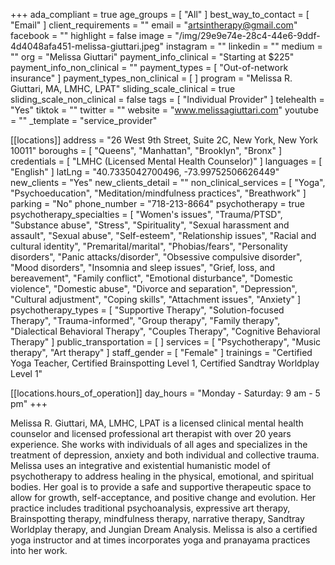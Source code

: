 +++
ada_compliant = true
age_groups = [ "All" ]
best_way_to_contact = [ "Email" ]
client_requirements = ""
email = "artsintherapy@gmail.com"
facebook = ""
highlight = false
image = "/img/29e9e74e-28c4-44e6-9ddf-4d4048afa451-melissa-giuttari.jpeg"
instagram = ""
linkedin = ""
medium = ""
org = "Melissa Giuttari"
payment_info_clinical = "Starting at $225"
payment_info_non_clinical = ""
payment_types = [ "Out-of-network insurance" ]
payment_types_non_clinical = [ ]
program = "Melissa R. Giuttari, MA, LMHC, LPAT"
sliding_scale_clinical = true
sliding_scale_non_clinical = false
tags = [ "Individual Provider" ]
telehealth = "Yes"
tiktok = ""
twitter = ""
website = "www.melissagiuttari.com"
youtube = ""
_template = "service_provider"

[[locations]]
address = "26 West 9th Street, Suite 2C, New York, New York 10011"
boroughs = [ "Queens", "Manhattan", "Brooklyn", "Bronx" ]
credentials = [ "LMHC (Licensed Mental Health Counselor)" ]
languages = [ "English" ]
latLng = "40.7335042700496, -73.99752506626449"
new_clients = "Yes"
new_clients_detail = ""
non_clinical_services = [
  "Yoga",
  "Psychoeducation",
  "Meditation/mindfulness practices",
  "Breathwork"
]
parking = "No"
phone_number = "718-213-8664"
psychotherapy = true
psychotherapy_specialties = [
  "Women's issues",
  "Trauma/PTSD",
  "Substance abuse",
  "Stress",
  "Spirituality",
  "Sexual harassment and assault",
  "Sexual abuse",
  "Self-esteem",
  "Relationship issues",
  "Racial and cultural identity",
  "Premarital/marital",
  "Phobias/fears",
  "Personality disorders",
  "Panic attacks/disorder",
  "Obsessive compulsive disorder",
  "Mood disorders",
  "Insomnia and sleep issues",
  "Grief, loss, and bereavement",
  "Family conflict",
  "Emotional disturbance",
  "Domestic violence",
  "Domestic abuse",
  "Divorce and separation",
  "Depression",
  "Cultural adjustment",
  "Coping skills",
  "Attachment issues",
  "Anxiety"
]
psychotherapy_types = [
  "Supportive Therapy",
  "Solution-focused Therapy",
  "Trauma-informed",
  "Group therapy",
  "Family therapy",
  "Dialectical Behavioral Therapy",
  "Couples Therapy",
  "Cognitive Behavioral Therapy"
]
public_transportation = [ ]
services = [ "Psychotherapy", "Music therapy", "Art therapy" ]
staff_gender = [ "Female" ]
trainings = "Certified Yoga Teacher, Certified Brainspotting Level 1, Certified Sandtray Worldplay Level 1"

  [[locations.hours_of_operation]]
  day_hours = "Monday - Saturday: 9 am - 5 pm"
+++

Melissa R. Giuttari, MA, LMHC, LPAT is a licensed clinical mental health counselor and licensed professional art therapist with over 20 years experience. She works with individuals of all ages and specializes in the treatment of depression, anxiety and both individual and collective trauma. Melissa uses an integrative and existential humanistic model of psychotherapy to address healing in the physical, emotional, and spiritual bodies. Her goal is to provide a safe and supportive therapeutic space to allow for growth, self-acceptance, and positive change and evolution. Her practice includes traditional psychoanalysis, expressive art therapy, Brainspotting therapy, mindfulness therapy, narrative therapy, Sandtray Worldplay therapy, and Jungian Dream Analysis. Melissa is also a certified yoga instructor and at times incorporates yoga and pranayama practices into her work.
